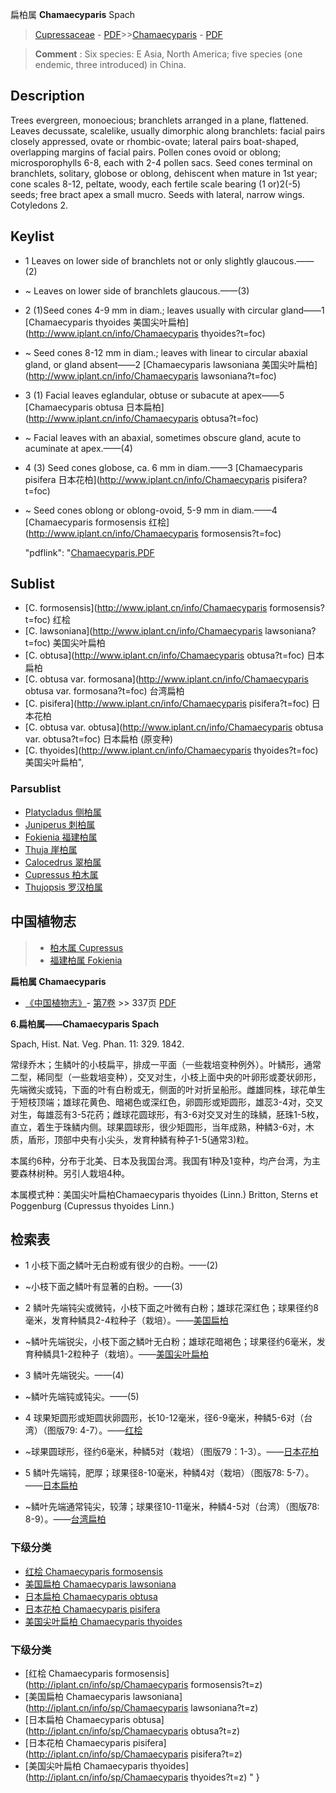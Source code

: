 扁柏属 **Chamaecyparis** Spach

> [Cupressaceae](http://www.iplant.cn/info/Cupressaceae?t=foc) - [PDF](http://www.iplant.cn/foc/pdf/Cupressaceae.pdf)>>[Chamaecyparis](http://www.iplant.cn/info/Chamaecyparis?t=foc) - [PDF](http://www.iplant.cn/foc/pdf/Chamaecyparis.pdf)


> **Comment** : 
> Six species: E Asia, North America; five species (one endemic, three introduced) in China.

## Description

Trees evergreen, monoecious; branchlets arranged in a plane, flattened. Leaves decussate, scalelike, usually dimorphic along branchlets: facial pairs closely appressed, ovate or rhombic-ovate; lateral pairs boat-shaped, overlapping margins of facial pairs. Pollen cones ovoid or oblong; microsporophylls 6-8, each with 2-4 pollen sacs. Seed cones terminal on branchlets, solitary, globose or oblong, dehiscent when mature in 1st year; cone scales 8-12, peltate, woody, each fertile scale bearing (1 or)2(-5) seeds; free bract apex a small mucro. Seeds with lateral, narrow wings. Cotyledons 2.


## Keylist

* 1 Leaves on lower side of branchlets not or only slightly glaucous.——(2)
* ~ Leaves on lower side of branchlets glaucous.——(3)

* 2 (1)Seed cones 4-9 mm in diam.; leaves usually with circular gland——1  [Chamaecyparis thyoides 美国尖叶扁柏](http://www.iplant.cn/info/Chamaecyparis thyoides?t=foc)
* ~ Seed cones 8-12 mm in diam.; leaves with linear to circular abaxial gland, or gland absent——2  [Chamaecyparis lawsoniana 美国尖叶扁柏](http://www.iplant.cn/info/Chamaecyparis lawsoniana?t=foc)

* 3 (1) Facial leaves eglandular, obtuse or subacute at apex——5  [Chamaecyparis obtusa 日本扁柏](http://www.iplant.cn/info/Chamaecyparis obtusa?t=foc)
* ~ Facial leaves with an abaxial, sometimes obscure gland, acute to acuminate at apex.——(4)

* 4 (3) Seed cones globose, ca. 6 mm in diam.——3  [Chamaecyparis pisifera 日本花柏](http://www.iplant.cn/info/Chamaecyparis pisifera?t=foc)
* ~ Seed cones oblong or oblong-ovoid, 5-9 mm in diam.——4  [Chamaecyparis formosensis 红桧](http://www.iplant.cn/info/Chamaecyparis formosensis?t=foc)

  "pdflink": "[Chamaecyparis.PDF](http://www.iplant.cn/foc/pdf/Chamaecyparis.pdf)

## Sublist

* [C.  formosensis](http://www.iplant.cn/info/Chamaecyparis formosensis?t=foc)
 红桧
* [C.  lawsoniana](http://www.iplant.cn/info/Chamaecyparis lawsoniana?t=foc)
 美国尖叶扁柏
* [C.  obtusa](http://www.iplant.cn/info/Chamaecyparis obtusa?t=foc)
 日本扁柏
* [C.  obtusa var. formosana](http://www.iplant.cn/info/Chamaecyparis obtusa var. formosana?t=foc)
 台湾扁柏
* [C.  pisifera](http://www.iplant.cn/info/Chamaecyparis pisifera?t=foc)
 日本花柏
* [C.  obtusa var. obtusa](http://www.iplant.cn/info/Chamaecyparis obtusa var. obtusa?t=foc)
 日本扁柏 (原变种)
* [C.  thyoides](http://www.iplant.cn/info/Chamaecyparis thyoides?t=foc) 美国尖叶扁柏",

### Parsublist

* [Platycladus  侧柏属](http://www.iplant.cn/info/Platycladus?t=foc)
* [Juniperus  刺柏属](http://www.iplant.cn/info/Juniperus?t=foc)
* [Fokienia  福建柏属](http://www.iplant.cn/info/Fokienia?t=foc)
* [Thuja  崖柏属](http://www.iplant.cn/info/Thuja?t=foc)
* [Calocedrus  翠柏属](http://www.iplant.cn/info/Calocedrus?t=foc)
* [Cupressus  柏木属](http://www.iplant.cn/info/Cupressus?t=foc)
* [Thujopsis  罗汉柏属](http://www.iplant.cn/info/Thujopsis?t=foc)

## 中国植物志

> * [柏木属  Cupressus](http://www.iplant.cn/info/Cupressus?t=z)
> * [福建柏属  Fokienia](http://www.iplant.cn/info/Fokienia?t=z)


**扁柏属 Chamaecyparis**

* [《中国植物志》](http://www.iplant.cn/frps)- [第7卷](http://www.iplant.cn/frps/vol/7) >> 337页 [PDF](http://www.iplant.cn/frps/pdf/7/337y.pdf)


**6.扁柏属——Chamaecyparis Spach**

Spach, Hist. Nat. Veg. Phan. 11: 329. 1842.

常绿乔木；生鳞叶的小枝扁平，排成一平面（一些栽培变种例外）。叶鳞形，通常二型，稀同型（一些栽培变种），交叉对生，小枝上面中央的叶卵形或菱状卵形，先端微尖或钝，下面的叶有白粉或无，侧面的叶对折呈船形。雌雄同株，球花单生于短枝顶端；雄球花黄色、暗褐色或深红色，卵圆形或矩圆形，雄蕊3-4对，交叉对生，每雄蕊有3-5花药；雌球花圆球形，有3-6对交叉对生的珠鳞，胚珠1-5枚，直立，着生于珠鳞内侧。球果圆球形，很少矩圆形，当年成熟，种鳞3-6对，木质，盾形，顶部中央有小尖头，发育种鳞有种子1-5(通常3)粒。

本属约6种，分布于北美、日本及我国台湾。我国有1种及1变种，均产台湾，为主要森林树种。另引人栽培4种。

本属模式种：美国尖叶扁柏Chamaecyparis thyoides (Linn.) Britton, Sterns et Poggenburg (Cupressus thyoides Linn.)

## 检索表

* 1 小枝下面之鳞叶无白粉或有很少的白粉。——(2)
* ~小枝下面之鳞叶有显著的白粉。——(3)

* 2 鳞叶先端钝尖或微钝，小枝下面之叶微有白粉；雄球花深红色；球果径约8毫米，发育种鳞具2-4粒种子（栽培）。——[美国扁柏](Chamaecyparis-lawsoniana-美国扁柏.md)

* ~鳞叶先端锐尖，小枝下面之鳞叶无白粉；雄球花暗褐色；球果径约6毫米，发育种鳞具1-2粒种子（栽培）。——[美国尖叶扁柏](Chamaecyparis-thyoides-美国尖叶扁柏.md)


* 3 鳞叶先端锐尖。——(4)
* ~鳞叶先端钝或钝尖。——(5)

* 4 球果矩圆形或矩圆状卵圆形，长10-12毫米，径6-9毫米，种鳞5-6对（台湾）（图版79: 4-7）。——[红桧](Chamaecyparis-formosensis-红桧.md)

* ~球果圆球形，径约6毫米，种鳞5对（栽培）（图版79：1-3）。——[日本花柏](Chamaecyparis-pisifera-日本花柏.md)


* 5 鳞叶先端钝，肥厚；球果径8-10毫米，种鳞4对（栽培）（图版78: 5-7）。——[日本扁柏](Chamaecyparis-obtusa-日本扁柏.md)

* ~鳞叶先端通常钝尖，较薄；球果径10-11毫米，种鳞4-5对（台湾）（图版78: 8-9）。——[台湾扁柏](Chamaecyparis-obtusa-var-formosana-台湾扁柏.md)

### 下级分类
* [红桧  Chamaecyparis formosensis](Chamaecyparis-formosensis-红桧.md)
* [美国扁柏  Chamaecyparis lawsoniana](Chamaecyparis-lawsoniana-美国扁柏.md)
* [日本扁柏  Chamaecyparis obtusa](Chamaecyparis-obtusa-日本扁柏.md)
* [日本花柏  Chamaecyparis pisifera](Chamaecyparis-pisifera-日本花柏.md)
* [美国尖叶扁柏  Chamaecyparis thyoides](Chamaecyparis-thyoides-美国尖叶扁柏.md)

### 下级分类
* [红桧  Chamaecyparis formosensis](http://iplant.cn/info/sp/Chamaecyparis formosensis?t=z)
* [美国扁柏  Chamaecyparis lawsoniana](http://iplant.cn/info/sp/Chamaecyparis lawsoniana?t=z)
* [日本扁柏  Chamaecyparis obtusa](http://iplant.cn/info/sp/Chamaecyparis obtusa?t=z)
* [日本花柏  Chamaecyparis pisifera](http://iplant.cn/info/sp/Chamaecyparis pisifera?t=z)
* [美国尖叶扁柏  Chamaecyparis thyoides](http://iplant.cn/info/sp/Chamaecyparis thyoides?t=z)
"
}